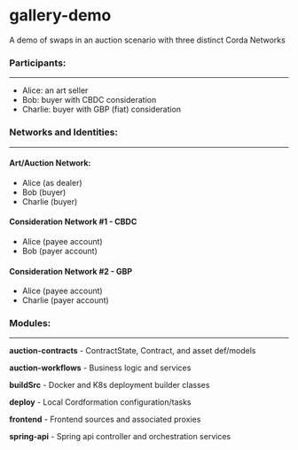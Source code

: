 # gallery-demo

A demo of swaps in an auction scenario with three distinct Corda Networks

### Participants: 

---

- Alice: an art seller
- Bob: buyer with CBDC consideration
- Charlie: buyer with GBP (fiat) consideration

### Networks and Identities:

---

#### Art/Auction Network:
 - Alice (as dealer)
 - Bob (buyer)
 - Charlie (buyer)

#### Consideration Network #1 - CBDC
 - Alice (payee account)
 - Bob (payer account)

#### Consideration Network #2 - GBP
 - Alice (payee account)
 - Charlie (payer account)

### Modules:

---

**auction-contracts** - ContractState, Contract, and asset def/models

**auction-workflows** - Business logic and services

**buildSrc** - Docker and K8s deployment builder classes

**deploy** - Local Cordformation configuration/tasks

**frontend** - Frontend sources and associated proxies

**spring-api** - Spring api controller and orchestration services